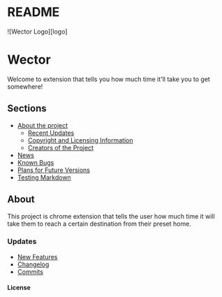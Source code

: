 **README**
================

![Wector Logo][logo]

# **Wector** 

Welcome to extension that tells you how much time it'll take you to get somewhere!

## Sections 
* [About the project](#About) 
	* [Recent Updates](#Updates)
	* [Copyright and Licensing Information](#License)
	* [Creators of the Project](#Authors)
* [News](#News)
* [Known Bugs](#Known-Bugs "Resolved and unresolved")
* [Plans for Future Versions](#Next-Versions "Suggest something!")
* [Testing Markdown](#tasks)


## About  
This project is chrome extension that tells the user how much time it will take them to reach a certain destination from their preset home.

### Updates 
- [New Features](src/mkdwn/CHANGE.md "Changelog for Users")
- [Changelog](src/mkdwn/CHANGELOG.md "Complete Changelog")
- [Commits](https://bitbucket.org/khaalidimaag/wector/commits/all "Commit History")

#### License 
License: [MIT License](src/mkdwn/LICENSE.md "View License")

\(c\)2015 [khaaliDimaag()](https://github.com/khaaliDimaag "GitHub")

##### Authors 
Made with <3 by

- _Karun Singh_ [GitHub](https://github.com/karunsingh) [Facebook](https://facebook.com/karun1710) [LinkedIn](https://www.linkedin.com/in/karun17)
- _Palash Agarwal_ [GitHub](https://github.com/palash96rox) [Facebook](https://www.facebook.com/palash.96) [LinkedIn](https://www.linkedin.com/in/palash27a)
* * *

## News 
- Release Date: 16th July, 2015
* * *

## Known Bugs  
See [Issues](src/mkdwn/ISSUES.md "Known solved and unsolved issues")

* * *

## Next Versions  
See [Future](src/mkdwn/FUTURE.md "Plans for future versions")
* * * 

<a name="tasks">
### Agile tasks (created by developer)
</a>

[logo] http://wector-io.appspot.com/static/FullResLogo.png
